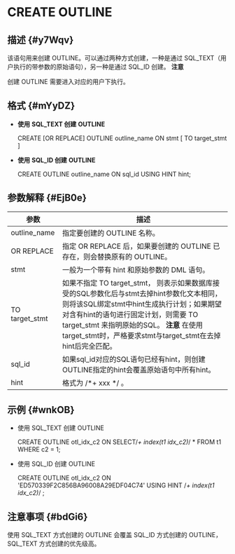 CREATE OUTLINE 
===================================



描述 {#y7Wqv}
-----------

该语句用来创建 OUTLINE。可以通过两种方式创建，一种是通过 SQL_TEXT（用户执行的带参数的原始语句），另一种是通过 SQL_ID 创建。
**注意**



创建 OUTLINE 需要进入对应的用户下执行。

格式 {#mYyDZ}
-----------

* **使用** **SQL_TEXT 创建** **OUTLINE**

  




    CREATE [OR REPLACE] OUTLINE outline_name ON stmt [ TO target_stmt ]



* **使用** **SQL_ID 创建** **OUTLINE**

  




    CREATE OUTLINE outline_name ON sql_id USING HINT  hint;



参数解释 {#EjB0e}
-------------



|       参数       |                                                                                                                        描述                                                                                                                        |
|----------------|--------------------------------------------------------------------------------------------------------------------------------------------------------------------------------------------------------------------------------------------------|
| outline_name   | 指定要创建的 OUTLINE 名称。                                                                                                                                                                                                                               |
| OR REPLACE     | 指定 OR REPLACE 后，如果要创建的 OUTLINE 已存在，则会替换原有的 OUTLINE。                                                                                                                                                                                              |
| stmt           | 一般为一个带有 hint 和原始参数的 DML 语句。                                                                                                                                                                                                                      |
| TO target_stmt | 如果不指定 TO target_stmt， 则表示如果数据库接受的SQL参数化后与stmt去掉hint参数化文本相同，则将该SQL绑定stmt中hint生成执行计划；如果期望对含有hint的语句进行固定计划，则需要 TO target_stmt 来指明原始的SQL。  **注意**  在使用target_stmt时，严格要求stmt与target_stmt在去掉hint后完全匹配。 |
| sql_id         | 如果sql_id对应的SQL语句已经有hint，则创建OUTLINE指定的hint会覆盖原始语句中所有hint。                                                                                                                                                                                         |
| hint           | 格式为 /\*+ xxx \*/ 。                                                                                                                                                                                                                               |



示例 {#wnkOB}
-----------

* 使用 SQL_TEXT 创建 OUTLINE

  




    CREATE OUTLINE otl_idx_c2 
           ON SELECT/*+ index(t1 idx_c2)*/ * FROM t1 WHERE c2 = 1;



* 使用 SQL_ID 创建 OUTLINE

  




    CREATE OUTLINE otl_idx_c2 
    ON 'ED570339F2C856BA96008A29EDF04C74'
    USING HINT /*+ index(t1 idx_c2)*/ ;



注意事项 {#bdGi6}
-------------

使用 SQL_TEXT 方式创建的 OUTLINE 会覆盖 SQL_ID 方式创建的 OUTLINE，SQL_TEXT 方式创建的优先级高。
